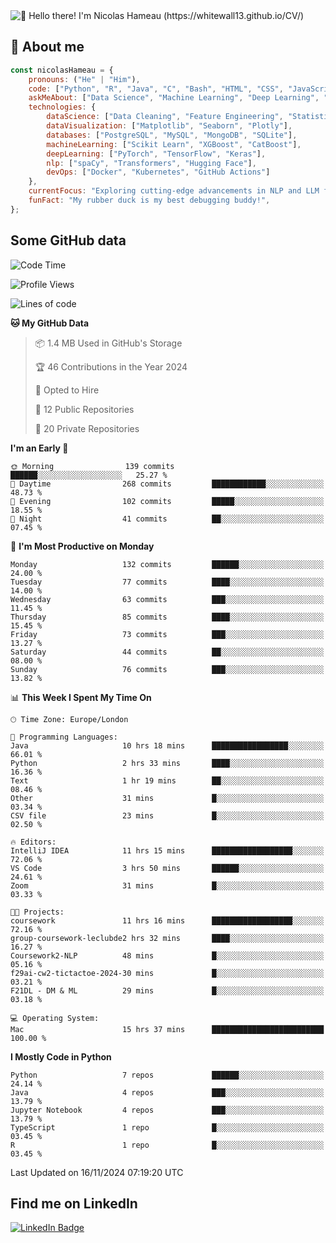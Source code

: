<img src="assets/intro.gif" alt="👋 Hello there! I'm Nicolas Hameau (https://whitewall13.github.io/CV/)" title="👋 Hello there! I'm Nicolas Hameau"/>

<!---visitors number here--->

## :book: About me

```javascript
const nicolasHameau = {
    pronouns: ("He" | "Him"),
    code: ["Python", "R", "Java", "C", "Bash", "HTML", "CSS", "JavaScript", "PHP", "SQL"],
    askMeAbout: ["Data Science", "Machine Learning", "Deep Learning", "NLP", "LLM", "Computer Vision", "MLOps"],
    technologies: {
        dataScience: ["Data Cleaning", "Feature Engineering", "Statistical Analysis"],
        dataVisualization: ["Matplotlib", "Seaborn", "Plotly"],
        databases: ["PostgreSQL", "MySQL", "MongoDB", "SQLite"],
        machineLearning: ["Scikit Learn", "XGBoost", "CatBoost"],
        deepLearning: ["PyTorch", "TensorFlow", "Keras"],
        nlp: ["spaCy", "Transformers", "Hugging Face"],
        devOps: ["Docker", "Kubernetes", "GitHub Actions"]
    },
    currentFocus: "Exploring cutting-edge advancements in NLP and LLM fine-tuning",
    funFact: "My rubber duck is my best debugging buddy!",
};
```
## Some GitHub data

<!--START_SECTION:waka-->
![Code Time](http://img.shields.io/badge/Code%20Time-18%20hrs%2013%20mins-blue)

![Profile Views](http://img.shields.io/badge/Profile%20Views-0-blue)

![Lines of code](https://img.shields.io/badge/From%20Hello%20World%20I%27ve%20Written-5.8%20million%20lines%20of%20code-blue)

**🐱 My GitHub Data** 

> 📦 1.4 MB Used in GitHub's Storage 
 > 
> 🏆 46 Contributions in the Year 2024
 > 
> 💼 Opted to Hire
 > 
> 📜 12 Public Repositories 
 > 
> 🔑 20 Private Repositories 
 > 
**I'm an Early 🐤** 

```text
🌞 Morning                139 commits         ██████░░░░░░░░░░░░░░░░░░░   25.27 % 
🌆 Daytime                268 commits         ████████████░░░░░░░░░░░░░   48.73 % 
🌃 Evening                102 commits         █████░░░░░░░░░░░░░░░░░░░░   18.55 % 
🌙 Night                  41 commits          ██░░░░░░░░░░░░░░░░░░░░░░░   07.45 % 
```
📅 **I'm Most Productive on Monday** 

```text
Monday                   132 commits         ██████░░░░░░░░░░░░░░░░░░░   24.00 % 
Tuesday                  77 commits          ████░░░░░░░░░░░░░░░░░░░░░   14.00 % 
Wednesday                63 commits          ███░░░░░░░░░░░░░░░░░░░░░░   11.45 % 
Thursday                 85 commits          ████░░░░░░░░░░░░░░░░░░░░░   15.45 % 
Friday                   73 commits          ███░░░░░░░░░░░░░░░░░░░░░░   13.27 % 
Saturday                 44 commits          ██░░░░░░░░░░░░░░░░░░░░░░░   08.00 % 
Sunday                   76 commits          ███░░░░░░░░░░░░░░░░░░░░░░   13.82 % 
```


📊 **This Week I Spent My Time On** 

```text
🕑︎ Time Zone: Europe/London

💬 Programming Languages: 
Java                     10 hrs 18 mins      █████████████████░░░░░░░░   66.01 % 
Python                   2 hrs 33 mins       ████░░░░░░░░░░░░░░░░░░░░░   16.36 % 
Text                     1 hr 19 mins        ██░░░░░░░░░░░░░░░░░░░░░░░   08.46 % 
Other                    31 mins             █░░░░░░░░░░░░░░░░░░░░░░░░   03.34 % 
CSV file                 23 mins             █░░░░░░░░░░░░░░░░░░░░░░░░   02.50 % 

🔥 Editors: 
IntelliJ IDEA            11 hrs 15 mins      ██████████████████░░░░░░░   72.06 % 
VS Code                  3 hrs 50 mins       ██████░░░░░░░░░░░░░░░░░░░   24.61 % 
Zoom                     31 mins             █░░░░░░░░░░░░░░░░░░░░░░░░   03.33 % 

🐱‍💻 Projects: 
coursework               11 hrs 16 mins      ██████████████████░░░░░░░   72.16 % 
group-coursework-leclubde2 hrs 32 mins       ████░░░░░░░░░░░░░░░░░░░░░   16.27 % 
Coursework2-NLP          48 mins             █░░░░░░░░░░░░░░░░░░░░░░░░   05.16 % 
f29ai-cw2-tictactoe-2024-30 mins             █░░░░░░░░░░░░░░░░░░░░░░░░   03.21 % 
F21DL - DM & ML          29 mins             █░░░░░░░░░░░░░░░░░░░░░░░░   03.18 % 

💻 Operating System: 
Mac                      15 hrs 37 mins      █████████████████████████   100.00 % 
```

**I Mostly Code in Python** 

```text
Python                   7 repos             ██████░░░░░░░░░░░░░░░░░░░   24.14 % 
Java                     4 repos             ███░░░░░░░░░░░░░░░░░░░░░░   13.79 % 
Jupyter Notebook         4 repos             ███░░░░░░░░░░░░░░░░░░░░░░   13.79 % 
TypeScript               1 repo              █░░░░░░░░░░░░░░░░░░░░░░░░   03.45 % 
R                        1 repo              █░░░░░░░░░░░░░░░░░░░░░░░░   03.45 % 
```




 Last Updated on 16/11/2024 07:19:20 UTC
<!--END_SECTION:waka-->

## Find me on LinkedIn
<div id="badges">
  <a href="https://www.linkedin.com/in/nicolas-hameau-13242002/">
    <img src="https://img.shields.io/badge/LinkedIn-blue?style=for-the-badge&logo=linkedin&logoColor=white" alt="LinkedIn Badge"/>
  </a>
</div>



